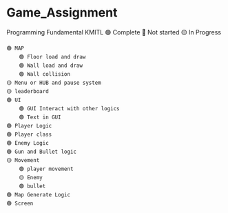 # Game_Assignment
 Programming Fundamental KMITL
🟢 Complete
🔴 Not started
🟡 In Progress


	🟢 MAP
		🟢 Floor load and draw
		🟢 Wall load and draw
		🟢 Wall collision
	🟡 Menu or HUB and pause system
	🟡 leaderboard
	🟢 UI
		🟢 GUI Interact with other logics
		🟢 Text in GUI 
	🟢 Player Logic
	🟢 Player class
	🟢 Enemy Logic
	🟢 Gun and Bullet logic
	🟡 Movement
		🟢 player movement
		🟡 Enemy
		🟢 bullet
	🟢 Map Generate Logic
	🟢 Screen
